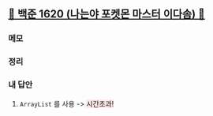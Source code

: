 ##  [🩶 백준 1620 (나는야 포켓몬 마스터 이다솜) 🩶](https://www.acmicpc.net/problem/1620)



### 메모


### 정리


### 내 답안
1. `ArrayList` 를 사용 -> <span style="background-color:#FFE6E6"> 시간초과! </span>

``` java
```


